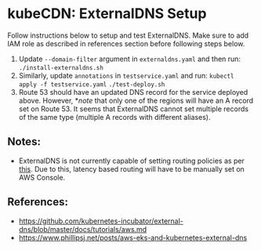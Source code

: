 # kubeCDN: ExternalDNS Setup

Follow instructions below to setup and test ExternalDNS. Make sure to add IAM role as described in references section before following steps below.  

1. Update `--domain-filter` argument in `externaldns.yaml` and then run:
```./install-externaldns.sh```
2. Similarly, update `annotations` in `testservice.yaml` and run: 
```kubectl apply -f testservice.yaml```
```./test-deploy.sh```
3. Route 53 should have an updated DNS record for the service deployed above. However, **note* that only one of the regions will have an A record set on Route 53. It seems that ExternalDNS cannot set multiple records of the same type (multiple A records with different aliases).


## Notes:
* ExternalDNS is not currently capable of setting routing policies as per [this](https://github.com/kubernetes-incubator/external-dns/issues/571). Due to this, latency based routing will have to be manually set on AWS Console.

## References:
* https://github.com/kubernetes-incubator/external-dns/blob/master/docs/tutorials/aws.md
* https://www.phillipsj.net/posts/aws-eks-and-kubernetes-external-dns
